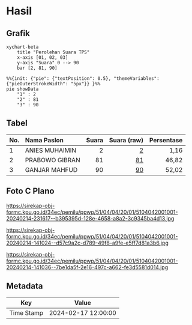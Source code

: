 # Hasil

## Grafik

```mermaid
xychart-beta
    title "Perolehan Suara TPS"
    x-axis [01, 02, 03]
    y-axis "Suara" 0 --> 90
    bar [2, 81, 90]
```

```mermaid
%%{init: {"pie": {"textPosition": 0.5}, "themeVariables": {"pieOuterStrokeWidth": "5px"}} }%%
pie showData
    "1" : 2
    "2" : 81
    "3" : 90
```

## Tabel

| No. | Nama Paslon    | Suara | Suara (raw) | Persentase |
|:--- |:-------------- | -----:| -----------:| ----------:|
| 1   | ANIES MUHAIMIN | 2     | [2][p-1]    | 1,16       |
| 2   | PRABOWO GIBRAN | 81    | [81][p-2]   | 46,82      |
| 3   | GANJAR MAHFUD  | 90    | [90][p-3]   | 52,02      |


[p-1]: https://github.com/gigit-pemilu/pemilu-2024-51-bali/blob/main/pilpres/hitung-suara/sub/51-bali/sub/04-gianyar/sub/04-tampaksiring/sub/2001-pejeng/sub/001-tps/sub/paslon-1.txt
[p-2]: https://github.com/gigit-pemilu/pemilu-2024-51-bali/blob/main/pilpres/hitung-suara/sub/51-bali/sub/04-gianyar/sub/04-tampaksiring/sub/2001-pejeng/sub/001-tps/sub/paslon-2.txt
[p-3]: https://github.com/gigit-pemilu/pemilu-2024-51-bali/blob/main/pilpres/hitung-suara/sub/51-bali/sub/04-gianyar/sub/04-tampaksiring/sub/2001-pejeng/sub/001-tps/sub/paslon-3.txt

## Foto C Plano

https://sirekap-obj-formc.kpu.go.id/34ec/pemilu/ppwp/51/04/04/20/01/5104042001001-20240214-231617--b395395d-128e-4658-a8a2-3c9345ba4d13.jpg

https://sirekap-obj-formc.kpu.go.id/34ec/pemilu/ppwp/51/04/04/20/01/5104042001001-20240214-141024--d57c9a2c-d789-49f8-a9fe-e5ff7d81a3b6.jpg

https://sirekap-obj-formc.kpu.go.id/34ec/pemilu/ppwp/51/04/04/20/01/5104042001001-20240214-141036--7be1da5f-2e16-497c-a662-fe3d5581d014.jpg


## Metadata

| Key        | Value               |
| ---------- | ------------------- |
| Time Stamp | 2024-02-17 12:00:00 |



